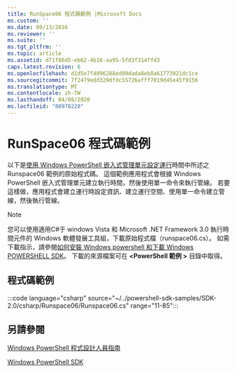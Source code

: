 ```yaml
---
title: RunSpace06 程式碼範例 |Microsoft Docs
ms.custom: ''
ms.date: 09/13/2016
ms.reviewer: ''
ms.suite: ''
ms.tgt_pltfrm: ''
ms.topic: article
ms.assetid: d71f86d5-eb62-4b16-aa95-5fd3f314ffd3
caps.latest.revision: 6
ms.openlocfilehash: d1d5e7f4096288ed09dada8eb8a61773921dc1ce
ms.sourcegitcommit: 7f2479edd329dfdc55726afff7019d45e45f9156
ms.translationtype: MT
ms.contentlocale: zh-TW
ms.lasthandoff: 04/08/2020
ms.locfileid: "80978220"
---
```

# <a name="runspace06-code-sample"></a>RunSpace06 程式碼範例

以下是[使用 Windows PowerShell 嵌入式管理單元設定運行](https://msdn.microsoft.com/a7289ee8-9732-49ee-91c7-d533e9538b83)時間中所述之 Runspace06 範例的原始程式碼。
這個範例應用程式會根據 Windows PowerShell 嵌入式管理單元建立執行時間，然後使用單一命令來執行管線。 若要這樣做，應用程式會建立運行時設定資訊、建立運行空間、使用單一命令建立管線，然後執行管線。

> [!NOTE]
> 您可以使用適用C#于 windows Vista 和 Microsoft .NET Framework 3.0 執行時間元件的 Windows 軟體發展工具組，下載原始程式檔（runspace06.cs）。 如需下載指示，請參閱[如何安裝 Windows powershell 和下載 Windows POWERSHELL SDK](/powershell/scripting/developer/installing-the-windows-powershell-sdk)。
> 下載的來源檔案可在 **\<PowerShell 範例 >** 目錄中取得。

## <a name="code-sample"></a>程式碼範例

:::code language="csharp" source="~/../powershell-sdk-samples/SDK-2.0/csharp/Runspace06/Runspace06.cs" range="11-85":::

## <a name="see-also"></a>另請參閱

[Windows PowerShell 程式設計人員指南](./windows-powershell-programmer-s-guide.md)

[Windows PowerShell SDK](../windows-powershell-reference.md)
